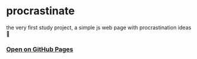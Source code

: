# procrastinate
the very first study project, a simple js web page with procrastination ideas 🙂

### [Open on GitHub Pages](https://glpsch.github.io/procrastinate)
